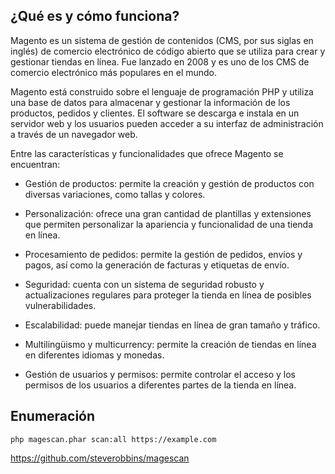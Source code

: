## ¿Qué es y cómo funciona?

Magento es un sistema de gestión de contenidos (CMS, por sus siglas en inglés) de comercio electrónico de código abierto que se utiliza para crear y gestionar tiendas en línea. Fue lanzado en 2008 y es uno de los CMS de comercio electrónico más populares en el mundo.

Magento está construido sobre el lenguaje de programación PHP y utiliza una base de datos para almacenar y gestionar la información de los productos, pedidos y clientes. El software se descarga e instala en un servidor web y los usuarios pueden acceder a su interfaz de administración a través de un navegador web.

Entre las características y funcionalidades que ofrece Magento se encuentran:

- Gestión de productos: permite la creación y gestión de productos con diversas variaciones, como tallas y colores.

- Personalización: ofrece una gran cantidad de plantillas y extensiones que permiten personalizar la apariencia y funcionalidad de una tienda en línea.

- Procesamiento de pedidos: permite la gestión de pedidos, envíos y pagos, así como la generación de facturas y etiquetas de envío.

- Seguridad: cuenta con un sistema de seguridad robusto y actualizaciones regulares para proteger la tienda en línea de posibles vulnerabilidades.

- Escalabilidad: puede manejar tiendas en línea de gran tamaño y tráfico.

- Multilingüismo y multicurrency: permite la creación de tiendas en línea en diferentes idiomas y monedas.

- Gestión de usuarios y permisos: permite controlar el acceso y los permisos de los usuarios a diferentes partes de la tienda en línea.


## Enumeración

```
php magescan.phar scan:all https://example.com
```

https://github.com/steverobbins/magescan